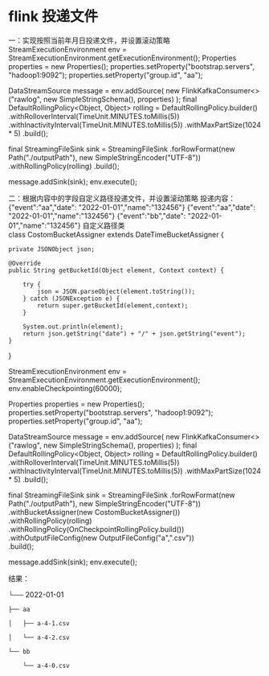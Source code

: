 # flink 投递文件
一：实现按照当前年月日投递文件，并设置滚动策略
StreamExecutionEnvironment env = StreamExecutionEnvironment.getExecutionEnvironment();
Properties properties = new Properties();
properties.setProperty("bootstrap.servers", "hadoop1:9092");
properties.setProperty("group.id", "aa");

DataStreamSource<String> message = env.addSource(
        new FlinkKafkaConsumer<>("rawlog", new SimpleStringSchema(), properties)
);
final DefaultRollingPolicy<Object, Object> rolling = DefaultRollingPolicy.builder()
                .withRolloverInterval(TimeUnit.MINUTES.toMillis(5))
                .withInactivityInterval(TimeUnit.MINUTES.toMillis(5))
                .withMaxPartSize(1024 * 5)
                .build();
  
final StreamingFileSink sink = StreamingFileSink
        .forRowFormat(new Path("./outputPath"), new SimpleStringEncoder<String>("UTF-8"))
        .withRollingPolicy(rolling)
        .build();  
  
message.addSink(sink);
env.execute();  
  
  
  
  
  
二：根据内容中的字段自定义路径投递文件，并设置滚动策略
投递内容：
  {"event":"aa","date": "2022-01-01","name":"132456"} 
  {"event":"aa","date": "2022-01-01","name":"132456"} 
  {"event":"bb","date": "2022-01-01","name":"132456"} 
自定义路径类  
class CostomBucketAssigner extends DateTimeBucketAssigner {

    private JSONObject json;

    @Override
    public String getBucketId(Object element, Context context) {

        try {
            json = JSON.parseObject(element.toString());
        } catch (JSONException e) {
            return super.getBucketId(element,context);
        }

        System.out.println(element);
        return json.getString("date") + "/" + json.getString("event");
    }
}
  
  
StreamExecutionEnvironment env = StreamExecutionEnvironment.getExecutionEnvironment();
env.enableCheckpointing(60000);
  
Properties properties = new Properties();
properties.setProperty("bootstrap.servers", "hadoop1:9092");
properties.setProperty("group.id", "aa");

DataStreamSource<String> message = env.addSource(
        new FlinkKafkaConsumer<>("rawlog", new SimpleStringSchema(), properties)
);
final DefaultRollingPolicy<Object, Object> rolling = DefaultRollingPolicy.builder()
                .withRolloverInterval(TimeUnit.MINUTES.toMillis(5))
                .withInactivityInterval(TimeUnit.MINUTES.toMillis(5))
                .withMaxPartSize(1024 * 5)
                .build();
  
final StreamingFileSink sink = StreamingFileSink
        .forRowFormat(new Path("./outputPath"), new SimpleStringEncoder<String>("UTF-8"))
        .withBucketAssigner(new CostomBucketAssigner())  
        .withRollingPolicy(rolling)
        .withRollingPolicy(OnCheckpointRollingPolicy.build())
        .withOutputFileConfig(new OutputFileConfig("a",".csv"))  
        .build();  
  
message.addSink(sink);
env.execute();    
  
结果：
        
└── 2022-01-01
        
    ├── aa
        
    │   ├── a-4-1.csv
        
    │   └── a-4-2.csv
        
    └── bb
        
        └── a-4-0.csv
        
  
  
